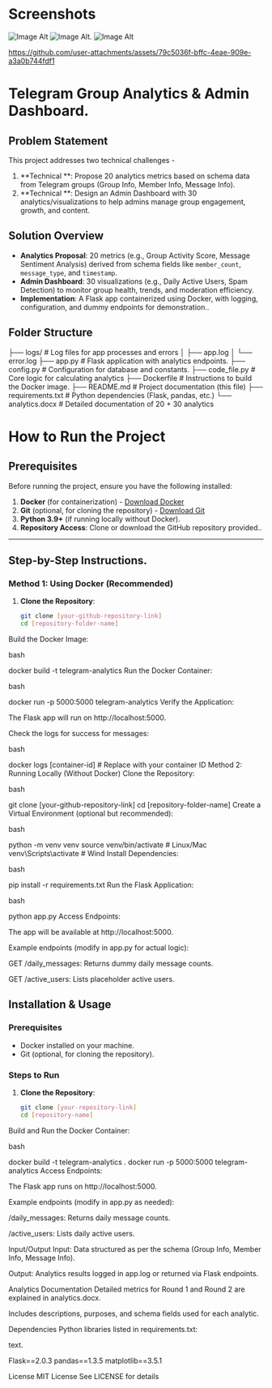  # Screenshots
 ![Image Alt](https://github.com/harshz10/Data-Analyst/blob/df9c70045ad93d541b1b17e9037fdcbc0165be91/store/home.png)
 ![Image Alt](https://github.com/harshz10/Data-Analyst/blob/8691df90a89a97fa80d70daa8670bd41e1fe6a86/store/analytics%20proposal.png).
 ![Image Alt](https://github.com/harshz10/Data-Analyst/blob/0df57ddc0bbec2e3e0900c613fdf8fce721a05df/store/admin%20dashboard.png)

 https://github.com/user-attachments/assets/79c5036f-bffc-4eae-909e-a3a0b744fdf1



# Telegram Group Analytics & Admin Dashboard.

## Problem Statement
This project addresses two technical challenges - 
1. **Technical **: Propose 20 analytics metrics based on schema data from Telegram groups (Group Info, Member Info, Message Info).
2. **Technical **: Design an Admin Dashboard with 30 analytics/visualizations to help admins manage group engagement, growth, and content.

## Solution Overview
- **Analytics Proposal**: 20 metrics (e.g., Group Activity Score, Message Sentiment Analysis) derived from schema fields like `member_count`, `message_type`, and `timestamp`.
- **Admin Dashboard**: 30 visualizations (e.g., Daily Active Users, Spam Detection) to monitor group health, trends, and moderation efficiency.
- **Implementation**: A Flask app containerized using Docker, with logging, configuration, and dummy endpoints for demonstration..

## Folder Structure
├── logs/ # Log files for app processes and errors
│ ├── app.log
│ └── error.log
├── app.py # Flask application with analytics endpoints.
├── config.py # Configuration for database and constants.
├── code_file.py # Core logic for calculating analytics
├── Dockerfile # Instructions to build the Docker image.
├── README.md # Project documentation (this file)
├── requirements.txt # Python dependencies (Flask, pandas, etc.)
└── analytics.docx # Detailed documentation of 20 + 30 analytics

# How to Run the Project

## Prerequisites
Before running the project, ensure you have the following installed:
1. **Docker** (for containerization) - [Download Docker](https://www.docker.com/get-started)
2. **Git** (optional, for cloning the repository) - [Download Git](https://git-scm.com/)
3. **Python 3.9+** (if running locally without Docker).
4. **Repository Access**: Clone or download the GitHub repository provided..

---

## Step-by-Step Instructions.

### Method 1: Using Docker (Recommended)
1. **Clone the Repository**:
   ```bash
   git clone [your-github-repository-link]
   cd [repository-folder-name]
Build the Docker Image:

bash

docker build -t telegram-analytics 
Run the Docker Container:

bash

docker run -p 5000:5000 telegram-analytics
Verify the Application:

The Flask app will run on http://localhost:5000.

Check the logs for success for messages:

bash

docker logs [container-id]  # Replace with your container ID
Method 2: Running Locally (Without Docker)
Clone the Repository:

bash

git clone [your-github-repository-link]
cd [repository-folder-name]
Create a Virtual Environment (optional but recommended):

bash

python -m venv venv
source venv/bin/activate  # Linux/Mac
venv\Scripts\activate     # Wind
Install Dependencies:

bash

pip install -r requirements.txt
Run the Flask Application:

bash

python app.py
Access Endpoints:

The app will be available at http://localhost:5000.

Example endpoints (modify in app.py for actual logic):

GET /daily_messages: Returns dummy daily message counts.

GET /active_users: Lists placeholder active users.



## Installation & Usage

### Prerequisites
- Docker installed on your machine.
- Git (optional, for cloning the repository).

### Steps to Run
1. **Clone the Repository**:
   ```bash
   git clone [your-repository-link]
   cd [repository-name]
Build and Run the Docker Container:

bash

docker build -t telegram-analytics .
docker run -p 5000:5000 telegram-analytics
Access Endpoints:

The Flask app runs on http://localhost:5000.

Example endpoints (modify in app.py as needed):

/daily_messages: Returns daily message counts.

/active_users: Lists daily active users.

Input/Output
Input: Data structured as per the schema (Group Info, Member Info, Message Info).

Output: Analytics results logged in app.log or returned via Flask endpoints.

Analytics Documentation
Detailed metrics for Round 1 and Round 2 are explained in analytics.docx.

Includes descriptions, purposes, and schema fields used for each analytic.

Dependencies
Python libraries listed in requirements.txt:

text.

Flask==2.0.3
pandas==1.3.5
matplotlib==3.5.1

License
MIT License See LICENSE for details






